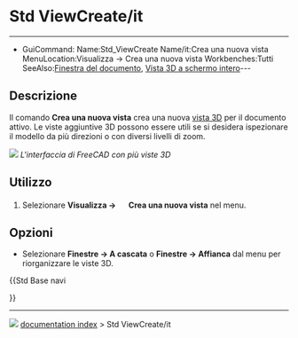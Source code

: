 # Std ViewCreate/it
---
- GuiCommand:   Name:Std_ViewCreate   Name/it:Crea una nuova vista   MenuLocation:Visualizza → Crea una nuova vista   Workbenches:Tutti   SeeAlso:[Finestra del documento](Std_ViewDockUndockFullscreen/it.md), [Vista 3D a schermo intero](Std_ViewFullscreen/it.md)---



## Descrizione

Il comando **Crea una nuova vista** crea una nuova [vista 3D](3D_view/it.md) per il documento attivo. Le viste aggiuntive 3D possono essere utili se si desidera ispezionare il modello da più direzioni o con diversi livelli di zoom.

![](images/ViewCreate1.png ) 
*L'interfaccia di FreeCAD con più viste 3D*



## Utilizzo

1.  Selezionare **Visualizza → <img src="images/Std_ViewCreate.svg" width=16px> Crea una nuova vista** nel menu.



## Opzioni

-   Selezionare **Finestre → A cascata** o **Finestre → Affianca** dal menu per riorganizzare le viste 3D.





{{Std Base navi

}}



---
![](images/Button_right.svg) [documentation index](../README.md) > Std ViewCreate/it
